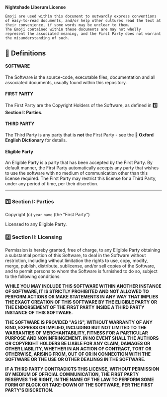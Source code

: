 **Nightshade Liberum License**

```
Emoji are used within this document to outwardly express conventions of easy-to-read documents, and/or help other cultures read the text at their convenience, if some words may be unclear to them.
The Emoji contained within these documents are may not wholly represent the associated meaning, and the First Party does not warrant the misunderstanding of such.
```

## 📖 Definitions

#### **SOFTWARE**

The Software is the source-code, executable files, documentation and all associated documents, usually found within this repository.

#### **FIRST PARTY**

The First Party are the Copyright Holders of the Software, as defined in **1️⃣ Section I: Parties**.

#### **THIRD PARTY**

The Third Party is any party that is **not** the First Party - see the **📖 Oxford English Dictionary** for details.

#### **Eligible Party**

An Eligible Party is a party that has been accepted by the First Party. By default manner, the First Party automatically accepts any party that wishes to use the software with no medium of communication other than this license required. The First Party may restrict this license for a Third Party, under any period of time, per their discretion.


---

### 1️⃣ Section I: Parties

Copyright (c) `year` `name` (the "First Party")

Licensed to any Eligible Party.


### 2️⃣ Section II: Licensing



Permission is hereby granted, free of charge, to any Eligible Party obtaining a substantial portion
of this Software, to deal in the Software without restriction, including without limitation the rights
to use, copy, modify, merge, publish, distribute, sublicense, and/or sell
copies of the Software, and to permit persons to whom the Software is
furnished to do so, subject to the following conditions:

**WHILE YOU MAY INCLUDE THIS SOFTWARE WITHIN ANOTHER INSTANCE OF SOFTWARE, IT IS STRICTLY PROHIBITED AND NOT ALLOWED TO PERFORM ACTIONS OR MAKE STATEMENTS IN ANY WAY THAT IMPLIES THE EXACT CREATION OF THIS SOFTWARE BY THE ELIGIBLE PARTY OR THE ENDORSEMENT OF THE FIRST PARTY INSIDE A THIRD PARTY INSTANCE OF THIS SOFTWARE.**

**THE SOFTWARE IS PROVIDED "AS IS", WITHOUT WARRANTY OF ANY KIND, EXPRESS OR
IMPLIED, INCLUDING BUT NOT LIMITED TO THE WARRANTIES OF MERCHANTABILITY,
FITNESS FOR A PARTICULAR PURPOSE AND NONINFRINGEMENT. IN NO EVENT SHALL THE
AUTHORS OR COPYRIGHT HOLDERS BE LIABLE FOR ANY CLAIM, DAMAGES OR OTHER
LIABILITY, WHETHER IN AN ACTION OF CONTRACT, TORT OR OTHERWISE, ARISING FROM,
OUT OF OR IN CONNECTION WITH THE SOFTWARE OR THE USE OR OTHER DEALINGS IN THE
SOFTWARE.**

**IF A THIRD PARTY CONTRADICTS THIS LICENSE, WITHOUT PERMISSION BY MEDIUM OF OFFICIAL COMMUNICATION, THE FIRST PARTY RESERVES THE RIGHT, IN THE NAME OF THE LAW TO PERFORM SOME FORM OF BLOCK OR TAKE-DOWN OF THE SOFTWARE, PER THE FIRST PARTY'S DISCRETION.**
